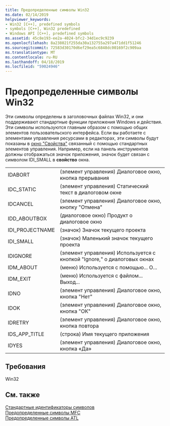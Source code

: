 ```yaml
---
title: Предопределенные символы Win32
ms.date: 02/14/2019
helpviewer_keywords:
- Win32 [C++], predefined symbols
- symbols [C++], Win32 predefined
- Windows API [C++], predefined symbols
ms.assetid: 45c8e193-ee2a-4024-bfc2-34d1ec9c9239
ms.openlocfilehash: 8a238021f255da30a132755a297a471dd1f51246
ms.sourcegitcommit: 72583d30170d6ef29ea5c6848dc00169f2c909aa
ms.translationtype: MT
ms.contentlocale: ru-RU
ms.lasthandoff: 04/18/2019
ms.locfileid: "59024946"
---
```

# <a name="win32-predefined-symbols"></a>Предопределенные символы Win32

Эти символы определены в заголовочных файлах Win32, и они поддерживают стандартные функции приложения Windows и действия. Эти символы используются главным образом с помощью общих элементов пользовательского интерфейса. Если вы работаете с элементами управления ресурсами в редакторах, эти символы будут показаны в [окно "Свойства"](/visualstudio/ide/reference/properties-window) связанный с помощью стандартных элементов управления. Например, если на панель инструментов должны отображаться значок приложения, значок будет связан с символом IDI_SMALL в **свойство** окна.

|||
|-|-|
|IDABORT|(элемент управления) Диалоговое окно, кнопка прерывания|
|IDC_STATIC|(элемент управления) Статический текст в диалоговом окне|
|IDCANCEL|(элемент управления) Диалоговое окно, кнопку "Отмена"|
|IDD_ABOUTBOX|(диалоговое окно) Продукт о диалоговое окно|
|IDI_PROJECTNAME|(значок) Значок текущего проекта|
|IDI_SMALL|(значок) Маленький значок текущего проекта|
|IDIGNORE|(элемент управления) Используется с кнопкой "Ignore," о диалоговых окнах|
|IDM_ABOUT|(меню) Используется с помощью... О...|
|IDM_EXIT|(меню) Используется с файлом... Выход...|
|IDNO|(элемент управления) Диалоговое окно, кнопка "Нет"|
|IDOK|(элемент управления) Диалоговое окно, кнопка "ОК"|
|IDRETRY|(элемент управления) Диалоговое окно, кнопка повтора|
|IDS_APP_TITLE|(строка) Имя текущего приложения|
|IDYES|(элемент управления) Диалоговое окно, кнопка «Да»|

## <a name="requirements"></a>Требования

Win32

## <a name="see-also"></a>См. также

[Стандартные идентификаторы символов](../windows/predefined-symbol-ids.md)<br/>
[Предопределенные символы MFC](../windows/mfc-predefined-symbols.md)<br/>
[Предопределенные символы ATL](../windows/atl-predefined-symbols.md)<br/>